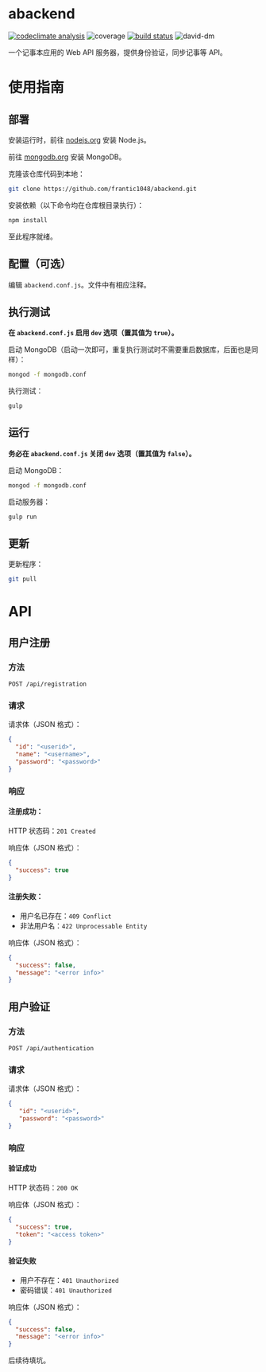# abackend
[![codeclimate analysis](https://img.shields.io/codeclimate/github/frantic1048/abackend.svg?style=flat-square)](https://codeclimate.com/github/frantic1048/abackend)
![coverage](https://img.shields.io/codeclimate/coverage/github/frantic1048/abackend.svg?style=flat-square)
[![build status](https://img.shields.io/travis/frantic1048/abackend.svg?style=flat-square)](https://travis-ci.org/frantic1048/abackend)
![david-dm](https://img.shields.io/david/frantic1048/abackend.svg?style=flat-square)

一个记事本应用的 Web API 服务器，提供身份验证，同步记事等 API。

# 使用指南

## 部署

安装运行时，前往 [nodejs.org](https://nodejs.org/) 安装 Node.js。

前往 [mongodb.org](https://www.mongodb.org/) 安装 MongoDB。

克隆该仓库代码到本地：

```bash
git clone https://github.com/frantic1048/abackend.git
```

安装依赖（以下命令均在仓库根目录执行）：

```bash
npm install
```

至此程序就绪。

## 配置（可选）

编辑 `abackend.conf.js`。文件中有相应注释。

## 执行测试

**在 `abackend.conf.js` 启用 `dev` 选项（置其值为 `true`）。**

启动 MongoDB（启动一次即可，重复执行测试时不需要重启数据库，后面也是同样）：

```bash
mongod -f mongodb.conf
```

执行测试：

```bash
gulp
```

## 运行

**务必在 `abackend.conf.js` 关闭 `dev` 选项（置其值为 `false`）。**

启动 MongoDB：

```bash
mongod -f mongodb.conf
```

启动服务器：

```bash
gulp run
```

## 更新

更新程序：

```bash
git pull
```

# API

## 用户注册

### 方法

```
POST /api/registration
```

### 请求

请求体（JSON 格式）：

```json
{
  "id": "<userid>",
  "name": "<username>",
  "password": "<password>"
}
```

### 响应

#### 注册成功：

HTTP 状态码：`201 Created`

响应体（JSON 格式）：

```json
{
  "success": true
}
```

#### 注册失败：

- 用户名已存在：`409 Conflict`
- 非法用户名：`422 Unprocessable Entity`

响应体（JSON 格式）：

```json
{
  "success": false,
  "message": "<error info>"
}
```

## 用户验证

### 方法

```
POST /api/authentication
```

### 请求

请求体（JSON 格式）：

```json
{
   "id": "<userid>",
   "password": "<password>"
}
```

### 响应

#### 验证成功

HTTP 状态码：`200 OK`

响应体（JSON 格式）：

```json
{
  "success": true,
  "token": "<access token>"
}
```

#### 验证失败

- 用户不存在：`401 Unauthorized`
- 密码错误：`401 Unauthorized`

响应体（JSON 格式）：

```json
{
  "success": false,
  "message": "<error info>"
}
```

后续待填坑。
